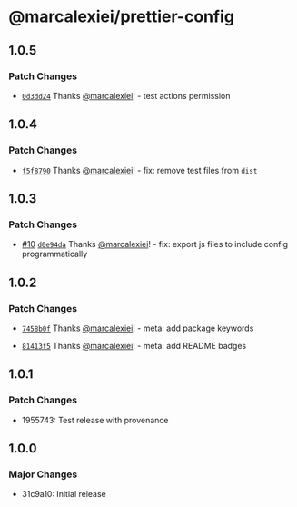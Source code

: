 # @marcalexiei/prettier-config

## 1.0.5

### Patch Changes

- [`0d3dd24`](https://github.com/marcalexiei/prettier-config/commit/0d3dd240e200a11986cb9d7690e5cd2ee096e613) Thanks [@marcalexiei](https://github.com/marcalexiei)! - test actions permission

## 1.0.4

### Patch Changes

- [`f5f8790`](https://github.com/marcalexiei/prettier-config/commit/f5f87903520cd00e79e612e6b562fc2b8ab0455d) Thanks [@marcalexiei](https://github.com/marcalexiei)! - fix: remove test files from `dist`

## 1.0.3

### Patch Changes

- [#10](https://github.com/marcalexiei/prettier-config/pull/10) [`d0e94da`](https://github.com/marcalexiei/prettier-config/commit/d0e94daad73efa96c25f42d22445248b99ee511c) Thanks [@marcalexiei](https://github.com/marcalexiei)! - fix: export js files to include config programmatically

## 1.0.2

### Patch Changes

- [`7458b0f`](https://github.com/marcalexiei/prettier-config/commit/7458b0fcbd40b39d5a7885420e9e9b367dcc2281) Thanks [@marcalexiei](https://github.com/marcalexiei)! - meta: add package keywords

- [`81413f5`](https://github.com/marcalexiei/prettier-config/commit/81413f51e9b2026f7e6a68ef582eff86313042fc) Thanks [@marcalexiei](https://github.com/marcalexiei)! - meta: add README badges

## 1.0.1

### Patch Changes

- 1955743: Test release with provenance

## 1.0.0

### Major Changes

- 31c9a10: Initial release
